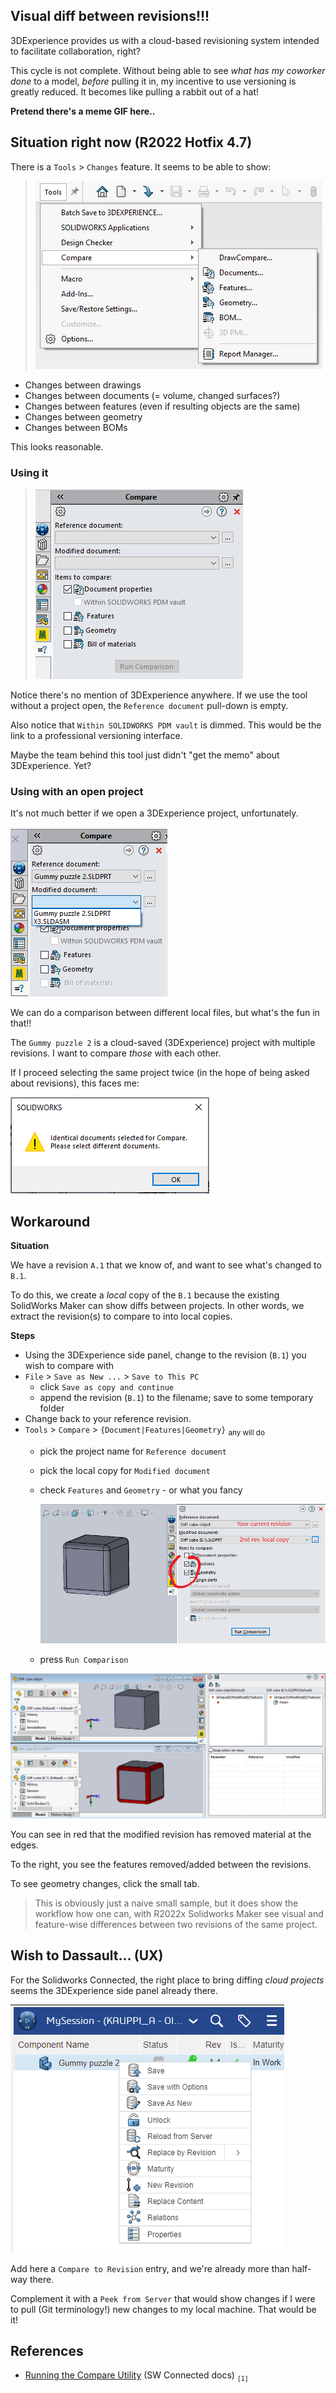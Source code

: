 ## Visual diff between revisions!!!

3DExperience provides us with a cloud-based revisioning system intended to facilitate collaboration, right?

This cycle is not complete. Without being able to see *what has my coworker done* to a model, *before* pulling it in, my incentive to use versioning is greatly reduced. It becomes like pulling a rabbit out of a hat!

**Pretend there's a meme GIF here..**

## Situation right now (R2022 Hotfix 4.7)

There is a `Tools` > `Changes` feature. It seems to be able to show:

>![](.images/menu-tools-compare.png)

- Changes between drawings
- Changes between documents (= volume, changed surfaces?)
- Changes between features (even if resulting objects are the same)
- Changes between geometry
- Changes between BOMs

This looks reasonable.

### Using it

>![](.images/compare-sidebar.png)

Notice there's no mention of 3DExperience anywhere. If we use the tool without a project open, the `Reference document` pull-down is empty.

Also notice that `Within SOLIDWORKS PDM vault` is dimmed. This would be the link to a professional versioning interface. 

Maybe the team behind this tool just didn't "get the memo" about 3DExperience. Yet?


### Using with an open project

It's not much better if we open a 3DExperience project, unfortunately. 

![](.images/compare-between-models.png)

We can do a comparison between different local files, but what's the fun in that!! 

The `Gummy puzzle 2` is a cloud-saved (3DExperience) project with multiple revisions. I want to compare *those* with each other.

If I proceed selecting the same project twice (in the hope of being asked about revisions), this faces me:

![](.images/dialog-identical.png)


## Workaround

**Situation**

We have a revision `A.1` that we know of, and want to see what's changed to `B.1`.

To do this, we create a *local* copy of the `B.1` because the existing SolidWorks Maker can show diffs between projects. In other words, we extract the revision(s) to compare to into local copies.

**Steps**

- Using the 3DExperience side panel, change to the revision (`B.1`) you wish to compare with
- `File` > `Save as New ...` > `Save to This PC` 
   - click `Save as copy and continue`
   - append the revision (`B.1`) to the filename; save to some temporary folder
- Change back to your reference revision.
- `Tools` > `Compare` > `{Document|Features|Geometry}` <sub>any will do</sub>
   - pick the project name for `Reference document`
   - pick the local copy for `Modified document`
   - check `Features` and `Geometry` - or what you fancy

      ![](.images/setting-up-workaround.png)

   - press `Run Comparison`

![](.images/after-diff.png)

You can see in red that the modified revision has removed material at the edges.

To the right, you see the features removed/added between the revisions.

To see geometry changes, click the small tab.

>This is obviously just a naive small sample, but it does show the workflow how one can, with R2022x Solidworks Maker see visual and feature-wise differences between two revisions of the same project.


## Wish to Dassault... (UX)

For the Solidworks Connected, the right place to bring diffing *cloud projects* seems the 3DExperience side panel already there.

![](.images/3dexperience-bring-it-here.PNG)

Add here a `Compare to Revision` entry, and we're already more than half-way there.

Complement it with a `Peek from Server` that would show changes if I were to pull (Git terminology!) new changes to my local machine. That would be it!


## References

- [Running the Compare Utility](https://help.solidworks.com/2023/english/swconnected/swutilities/t_running_the_compare_utility.htm) (SW Connected docs) <sub>`[1]`</sub>

<!-- #whisper

Person called @Joy Garon works for Dassault - and could know about this. see -> https://r1132100503382-eu1-3dswym.3dexperience.3ds.com/#community:kKnaKWHGTPC4ut-q1X_9uA/iquestion:RGtPxdgcSRyR5qeyRusSuQ/answer:swym%3Aprd%3AR1132100503382%3Aqnaanswer%3AMFvfi68gS3mt0R0EpRU3_g/comment:swym%3Aprd%3AR1132100503382%3Aqnaanswer%3AMFvfi68gS3mt0R0EpRU3_g%3Acomment%3AuX6-z5E2R2yljN8n5ppgeQ
-->